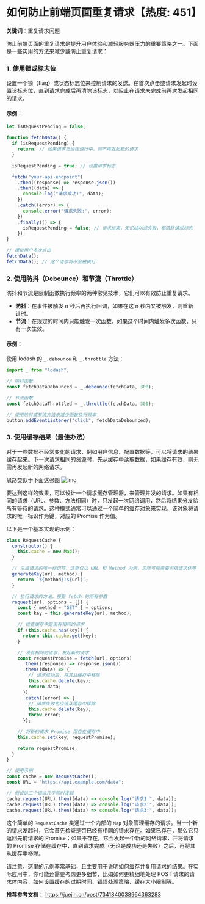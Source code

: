 # 如何防止前端页面重复请求【热度: 451】

**关键词**：重复请求问题

防止前端页面的重复请求是提升用户体验和减轻服务器压力的重要策略之一。下面是一些实用的方法来减少或防止重复请求：

### 1. 使用锁或标志位

设置一个锁（flag）或状态标志位来控制请求的发送。在首次点击或请求发起时设置该标志位，直到请求完成后再清除该标志，以阻止在请求未完成前再次发起相同的请求。

#### 示例：

```javascript
let isRequestPending = false;

function fetchData() {
  if (isRequestPending) {
    return; // 如果请求已经在进行中，则不再发起新的请求
  }

  isRequestPending = true; // 设置请求标志

  fetch("your-api-endpoint")
    .then((response) => response.json())
    .then((data) => {
      console.log("请求成功:", data);
    })
    .catch((error) => {
      console.error("请求失败:", error);
    })
    .finally(() => {
      isRequestPending = false; // 请求结束，无论成功或失败，都清除请求标志
    });
}

// 模拟用户多次点击
fetchData();
fetchData(); // 这个请求将不会被执行
```

### 2. 使用防抖（Debounce）和节流（Throttle）

防抖和节流是限制函数执行频率的两种常见技术，它们可以有效防止重复请求。

- **防抖**：在事件被触发 n 秒后再执行回调，如果在这 n 秒内又被触发，则重新计时。
- **节流**：在规定的时间内只能触发一次函数。如果这个时间内触发多次函数，只有一次生效。

#### 示例：

使用 lodash 的 `_.debounce` 和 `_.throttle` 方法：

```javascript
import _ from "lodash";

// 防抖函数
const fetchDataDebounced = _.debounce(fetchData, 300);

// 节流函数
const fetchDataThrottled = _.throttle(fetchData, 300);

// 使用防抖或节流方法来减少函数执行频率
button.addEventListener("click", fetchDataDebounced);
```

### 3. 使用缓存结果（最佳办法）

对于一些数据不经常变化的请求，例如用户信息、配置数据等，可以将请求的结果缓存起来。下一次请求相同的资源时，先从缓存中读取数据，如果缓存有效，则无需再发起新的网络请求。

思路类似于下面这张图
![img](https://p6-juejin.byteimg.com/tos-cn-i-k3u1fbpfcp/b6ce7486c01f451684160a7738c6417e~tplv-k3u1fbpfcp-jj-mark:3024:0:0:0:q75.awebp#?w=1103&h=401&s=57837&e=png&b=fdfdfd)

要达到这样的效果，可以设计一个请求缓存管理器，来管理并发的请求。如果有相同的请求（URL、参数、方法相同）时，只发起一次网络调用，然后将结果分发给所有等待的请求。这种模式通常可以通过一个简单的缓存对象来实现，该对象将请求的唯一标识作为键，对应的 Promise 作为值。

以下是一个基本实现的示例：

```javascript
class RequestCache {
  constructor() {
    this.cache = new Map();
  }

  // 生成请求的唯一标识符，这里仅以 URL 和 Method 为例，实际可能需要包括请求体等
  generateKey(url, method) {
    return `${method}:${url}`;
  }

  // 执行请求的方法，接受 fetch 的所有参数
  request(url, options = {}) {
    const { method = "GET" } = options;
    const key = this.generateKey(url, method);

    // 检查缓存中是否有相同的请求
    if (this.cache.has(key)) {
      return this.cache.get(key);
    }

    // 没有相同的请求，发起新的请求
    const requestPromise = fetch(url, options)
      .then((response) => response.json())
      .then((data) => {
        // 请求成功后，将其从缓存中移除
        this.cache.delete(key);
        return data;
      })
      .catch((error) => {
        // 请求失败也应该从缓存中移除
        this.cache.delete(key);
        throw error;
      });

    // 将新的请求 Promise 保存在缓存中
    this.cache.set(key, requestPromise);

    return requestPromise;
  }
}

// 使用示例
const cache = new RequestCache();
const URL = "https://api.example.com/data";

// 假设这三个请求几乎同时发起
cache.request(URL).then((data) => console.log("请求1:", data));
cache.request(URL).then((data) => console.log("请求2:", data));
cache.request(URL).then((data) => console.log("请求3:", data));
```

这个简单的 `RequestCache` 类通过一个内部的 `Map` 对象管理缓存的请求。当一个新的请求发起时，它会首先检查是否已经有相同的请求存在。如果已存在，那么它只返回先前请求的 Promise；如果不存在，它会发起一个新的网络请求，并将请求的 Promise 存储在缓存中，直到请求完成（无论是成功还是失败）之后，再将其从缓存中移除。

请注意，这里的示例非常基础，且主要用于说明如何缓存并复用请求的结果。在实际应用中，你可能还需要考虑更多细节，比如如何更精细地处理 POST 请求的请求体内容、如何设置缓存的过期时间、错误处理策略、缓存大小限制等。


**推荐参考文档**： https://juejin.cn/post/7341840038964363283